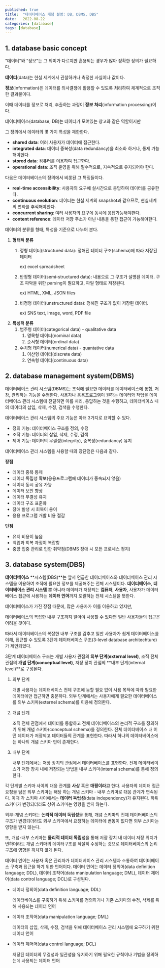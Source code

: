```yaml
---
published: true
title:  "데이터베이스 개념 설명: DB, DBMS, DBS"
date:   2022-08-22
categories: [database]
tags: [database]
---
```

## 1. database basic concept

"데이터"와 "정보"는 그 의미가 다르지만 혼용되는 경우가 많아 정확한 정의가 필요하다.

**데이터**(data)는 현실 세계에서 관찰하거나 측정한 사실이나 값이다.

**정보**(information)은 데이터를 의사결정에 활용할 수 있도록 처리하여 체계적으로 조직한 결과물이다.

이때 데이터를 정보로 처리, 추출하는 과정이 **정보** **처리**(information processing)이다.

데이터베이스(database; DB)는 데이터가 모여있는 창고와 같은 역할이지만

그 정의에서 데이터의 몇 가지 특성을 제한한다.

-   **shared** **data**: 여러 사용자가 데이터에 접근한다.
-   **integrated** **data**: 데이터 중복성(data redundancy)을 최소화 하거나, 통제 가능해야한다.
-   **stored** **data**: 컴퓨터를 이용하여 접근한다.
-   **operational** **data**: 조직 운영을 위해 필수적으로, 지속적으로 유지되어야 한다.

다음은 데이터베이스의 정의에서 비롯된 그 특징들이다.

-   **real-time accessibility**: 사용자의 요구에 실시간으로 응답하여 데이터를 공유한다.
-   **continuous evolution**: 데이터는 현실 세계의 snapshot과 같으므로, 현실세계의 변화를 추적해야한다.
-   **concurrent sharing**: 여러 사용자의 요구에 동시에 응답가능해야한다.
-   **content reference**: 데이터 저장 주소가 아닌 내용을 통한 접근이 가능해야한다.

데이터의 분류를 형태, 특성을 기준으로 나누어 본다.

1.  **형태적 분류**
    1.  정형 데이터(structured data): 정해진 데이터 구조(schema)에 따라 저장된 데이터

        ex) excel spreadsheet

    2.  반정형 데이터(semi-structured data): 내용으로 그 구조가 설명된 데이터. 구조 파악을 위한 parsing이 필요하고, 파일 형태로 저장된다.

        ex) HTML, XML, JSON files

    3.  비정형 데이터(unstructured data): 정해진 구조가 없이 저장된 데이터.

        ex) SNS text, image, word, PDF file
2.  **특성적 분류**
    1.  범주형 데이터(categorical data) - qualitative data
        1.  명목형 데이터(nominal data)
        2.  순서형 데이터(ordinal data)
    2.  수치형 데이터(numerical data) - quantative data
        1.  이산형 데이터(discrete data)
        2.  연속형 데이터(continuous data)

## 2. database management system(DBMS)

데이터베이스 관리 시스템(DBMS)는 조직에 필요한 데이터를 데이터베이스에 통합, 저장, 관리하는 기능을 수행한다. 사용자나 응용프로그램이 원하는 데이터와 작업을 데이터베이스 관리 시스템에 전달하면 이를 처리, 응답하는 것을 수행하고, 데이터베이스 내의 데이터의 삽입, 삭제, 수정, 검색을 수행한다.

데이터베이스 관리 시스템의 주요 기능은 아래 3가지로 요약할 수 있다.

-   정의 기능: 데이터베이스 구조를 정의, 수정
-   조작 기능: 데이터의 삽입, 삭제, 수정, 검색
-   제어 기능: 데이터의 무결성(integrity), 중복성(redundancy) 유지

데이터베이스 관리 시스템을 사용할 때의 장단점은 다음과 같다.

**장점**

-   데이터 중복 통제
-   데이터 독립성 확보(응용프로그램에 데이터가 종속되지 않음)
-   데이터 동시 공유 가능
-   데이터 보안 향상
-   데이터 무결성 유지
-   데이터 구조 표준화
-   장애 발생 시 회복이 용이
-   응용 프로그램 개발 비용 절감

**단점**

-   유지 비용이 높음
-   백업과 회복 과정이 복잡함
-   중앙 집중 관리로 인한 취약점(DBMS 장애 시 모든 프로세스 정지)

## 3. database system(DBS)

**데이터베이스** **시스템(DBS)**는 앞서 언급한 데이터베이스와 데이터베이스 관리 시스템을 이용하여 조직에 필요한 정보를 제공해주는 전체 시스템이다. **데이터베이스**, **데이터베이스 관리 시스템** 뿐 아니라 데이터가 저장되는 **컴퓨터**, **사용자**, 사용자가 데이터베이스 접근에 사용하는 **데이터 언어**까지 포괄하는 전체 시스템을 뜻한다.

데이터베이스가 가진 장점 때문에, 많은 사용자가 이를 이용하고 있지만,

데이터베이스의 복잡한 내부 구조까지 알아야 사용할 수 있다면 일반 사용자들의 접근은 어려울 것이다.

따라서 데이터베이스의 복잡한 내부 구조를 감추고 일반 사용자가 쉽게 데이터베이스를 이해, 접근할 수 있도록 3단계 데이터베이스 구조(3-level database architechture)가 제안되었다.

3단계 데이터베이스 구조는 개별 사용자 관점의 **외부 단계(external level)**, 조직 전체 관점의 **개념 단계(conceptual level)**, 저장 장치 관점의 **내부 단계(internal level)**로 구성된다.

1.  외부 단계

    개별 사용자는 데이터베이스 전체 구조에 능할 필요 없이 사용 목적에 따라 필요한 데이터에만 접근하면 충분하다. 외부 단계에서는 사용자에게 필요한 데이터베이스를 외부 스키마(externel schema)를 이용해 정의한다.

2.  개념 단계

    조직 전체 관점에서 데이터를 통합하고 전체 데이터베이스의 논리적 구조를 정의하기 위해 개념 스키마(conceptual schema)를 정의한다. 전체 데이터베이스 내 어떤 데이터가 저장되고 데이터들의 관계를 표현한다. 따라서 하나의 데이터베이스에는 하나의 개념 스키마 만이 존재한다.

3.  내부 단계

    내부 단계에서는 저장 장치의 관점에서 데이터베이스를 표현한다. 전체 데이터베이스가 저장 장치 내에 저장되는 방법을 내부 스키마(internal schema)를 통해 정의한다.

각 단계별 스키마 사이의 대응 관계를 **사상** 혹은 **매핑이라고** 한다. 사용자의 데이터 접근 요청을 담은 외부 스키마는 해당 하는 개념 스키마 - 내부 스키마로 대응 관계가 연속된다. 이때 각 스키마 사이에서는 **데이터 독립성**(data independency)가 유지된다. 하위 스키마가 변경되더라도 상위 스키마는 영향을 받지 않는다.

외부-개념 스키마는 **논리적 데이터 독립성**을 통해, 개념 스키마의 전체 데이터베이스의 구조가 변경되더라도 외부 스키마에서 요청하는 데이터에 변동이 없다면 외부 스키마는 영향을 받지 않는다.

또, 개념-내부 스키마는 **물리적 데이터 독립성**을 통해 저장 장치 내 데이터 저장 위치가 변하더라도 개념 스키마의 데이터구조를 적절히 수정하는 것으로 데이터베이스의 논리 구조에 영향을 끼치지 않게 된다.

데이터 언어는 사용자 혹은 관리자가 데이터베이스 관리 시스템과 소통하여 데이터베이스 구축과 접근을 하기 위한 언어이다. 데이터 언어는 데이터 정의어(data definition language; DDL), 데이터 조작어(data manipulation language; DML), 데이터 제어어(data control language; DCL)로 구성된다.

-   데이터 정의어(data definition language; DDL)

    데이터베이스를 구축하기 위해 스키마를 정의하거나 기존 스키마의 수정, 삭제를 위해 사용되는 데이터 언어

-   데이터 조작어(data manipulation language; DML)

    데이터의 삽입, 삭제, 수정, 검색을 위해 데이터베이스 관리 시스템에 요구하기 위한 데이터 언어

-   데이터 제어어(data control language; DCL)

    저장된 데이터의 무결성과 일관성을 유지하기 위해 필요한 규칙이나 기법을 정의하는데 사용되는 데이터 언어
